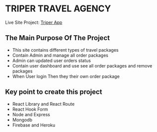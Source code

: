 # TRIPER TRAVEL AGENCY
Live Site Project: [Triper App](https://triper-agency.web.app/)

## The Main Purpose Of The Project
*  This site contains different types of travel packages
*  Contain Admin and manage all order packages
*  Admin can updated user orders status
*  Contain user dashboard and use see all order packages and remove packages
*  When User login Then they their own order package

## Key point to create this project
*  React Library and React Route
*  React Hook Form
*  Node and Express
*  Mongodb
*  Firebase and Heroku
